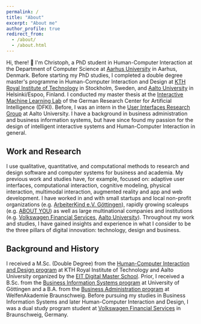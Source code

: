 ```yaml
---
permalink: /
title: "About"
excerpt: "About me"
author_profile: true
redirect_from:
  - /about/
  - /about.html
---
```


Hi, there! 👋 I'm Christoph, a PhD student in Human-Computer Interaction at the Department of Computer Science at [Aarhus University](https://cs.au.dk/research/ubiquitous-computing-and-interaction) in Aarhus, Denmark. Before starting my PhD studies, I completed a double degree master's programme in Human-Computer Interaction and Design at [KTH Royal Institute of Technology](https://www.kth.se/en) in Stockholm, Sweden, and [Aalto University](https://www.aalto.fi/en) in Helsinki/Espoo, Finland. I conducted my master thesis at the [Interactive Machine Learning Lab](https://iml.dfki.de) of the German Research Center for Artificial Intelligence (DFKI). Before, I was an intern in the [User Interfaces Research Group](https://userinterfaces.aalto.fi) at Aalto University. I have a background in business administration and business information systems, but have since found my passion for the design of intelligent interactive systems and Human-Computer Interaction in general.

## Work and Research

I use qualitative, quantitative, and computational methods to research and design software and computer systems for business and academia. My previous work and studies have, for example, focused on: adaptive user interfaces, computational interaction, cognitive modeling, physical interaction, multimodal interaction, augmented reality and app and web development. I have worked in and with small startups and local non-profit organizations (e.g. [ArbeiterKind e.V. Göttingen](https://www.arbeiterkind.de)), rapidly growing scaleups (e.g. [ABOUT YOU](https://corporate.aboutyou.de/en/)) as well as large multinational companies and institutions (e.g. [Volkswagen Financial Services](https://www.vwfs.com/en.html), [Aalto University](https://www.aalto.fi/en)). Throughout my work and studies, I have gained insights and experience in what I consider to be the three pillars of digital innovation: technology, design and business.

## Background and History

I received a M.Sc. (Double Degree) from the [Human-Computer Interaction and Design program](https://masterschool.eitdigital.eu/human-computer-interaction-and-design) at KTH Royal Institute of Technology and Aalto University organized by the [EIT Digital Master School](https://masterschool.eitdigital.eu/). Prior, I received a B.Sc. from the [Business Information Systems program](https://www.uni-goettingen.de/en/640687.html) at University of Göttingen and a B.A. from the [Business Administration program](https://www.welfenakademie.de/studienaufbau/) at WelfenAkademie Braunschweig. Before pursuing my studies in Business Information Systems and later Human-Computer Interaction and Design, I was a dual study program student at [Volkswagen Financial Services](https://www.vwfs.com/en.html) in Braunschweig, Germany.
